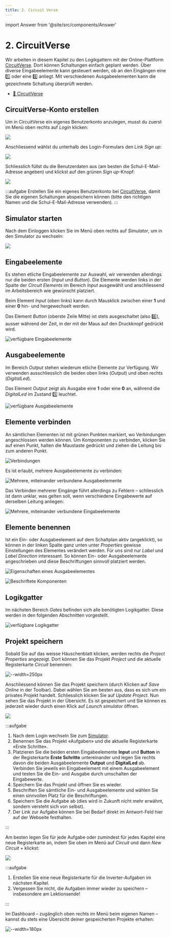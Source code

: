 ```yaml
---
title: 2. Circuit Verse
---
```


import Answer from '@site/src/components/Answer'

# 2. CircuitVerse

Wir arbeiten in diesem Kapitel zu den Logikgattern mit der Online-Plattform [CircuitVerse](https://circuitverse.org/). Dort können Schaltungen einfach geplant werden. Über diverse Eingabeelemente kann gesteuert werden, ob an den Eingängen eine 1️⃣ oder eine 0️⃣ anliegt. Mit verschiedenen Ausgabeelementen kann die gezeichnete Schaltung überprüft werden.

* [:link: CircuitVerse](https://circuitverse.org/)

## CircuitVerse-Konto erstellen

Um in CircuitVerse ein eigenes Benutzerkonto anzulegen, musst du zuerst im Menü oben rechts auf _Login_ klicken:

![](images/cv-signup-1.svg)

Anschliessend wählst du unterhalb des Login-Formulars den Link _Sign up_:

![](images/cv-signup-2.svg)

Schliesslich füllst du die Benutzerdaten aus (am besten die Schul-E-Mail-Adresse angeben) und klickst auf den grünen _Sign up_-Knopf:

![](images/cv-signup-3.png)

:::aufgabe
Erstellen Sie ein eigenes Benutzerkonto bei [CircuitVerse](https://circuitverse.org/users/sign_up), damit Sie die eigenen Schaltungen abspeichern können (bitte den richtigen Namen und die Schul-E-Mail-Adresse verwenden).
:::

## Simulator starten

Nach dem Einloggen klicken Sie im Menü oben rechts auf _Simulator_, um in den Simulator zu wechseln:

![](images/cv-simulator.svg)

## Eingabeelemente

Es stehen etliche Eingabeelemente zur Auswahl, wir verwenden allerdings nur die beiden ersten (_Input_ und _Button_). Die Elemente werden links in der Spalte der _Circuit Elements_ im Bereich _Input_ ausgewählt und anschliessend im Arbeitsbereich wie gewünscht platziert.

Beim Element _Input_ (oben links) kann durch Mausklick zwischen einer **1** und einer **0** hin- und hergewechselt werden.

Das Element _Button_ (oberste Zeile Mitte) ist stets ausgeschaltet (also 0️⃣), ausser während der Zeit, in der mit der Maus auf den Druckknopf gedrückt wird.

![verfügbare Eingabeelemente](images/cv-input.png)

## Ausgabeelemente

Im Bereich _Output_ stehen wiederum etliche Elemente zur Verfügung. Wir verwenden ausschliesslich die beiden oben links (_Output_) und oben rechts (_DigitalLed_).

Das Element _Output_ zeigt als Ausgabe eine **1** oder eine **0** an, während die _DigitalLed_ im Zustand 1️⃣ leuchtet.

![verfügbare Ausgabeelemente](images/cv-output.png)

## Elemente verbinden

An sämtlichen Elementen ist mit grünen Punkten markiert, wo Verbindungen angeschlossen werden können. Um Komponenten zu verbinden, klicken Sie auf einen Punkt, halten die Maustaste gedrückt und ziehen die Leitung bis zum anderen Punkt.

![Verbindungen](images/cv-connections.png)

Es ist erlaubt, mehrere Ausgabeelemente zu verbinden:

![Mehrere, miteinander verbundene Ausgabeelemente](images/cv-multiple-output.png)

Das Verbinden mehrerer Eingänge führt allerdings zu Fehlern – schliesslich ist dann unklar, was gelten soll, wenn verschiedene Eingabewerte auf derselben Leitung anliegen:

![Mehrere, miteinander verbundene Eingabeelemente](images/cv-multiple-input.png)

## Elemente benennen

Ist ein Ein- oder Ausgabeelement auf dem Schaltplan aktiv (angeklickt), so können in der linken Spalte ganz unten unter _Properties_ gewisse Einstellungen des Elementes verändert werden. Für uns sind nur _Label_ und _Label Direction_ interessant. So können Ein- oder Ausgabeelemente angeschrieben und diese Beschriftungen sinnvoll platziert werden.

![Eigenschaften eines Ausgabeelementes](images/cv-properties.png)

![Beschriftete Komponenten](images/cv-labelled.png)

## Logikgatter

Im nächsten Bereich _Gates_ befinden sich alle benötigten Logikgatter. Diese werden in den folgenden Abschnitten vorgestellt.

![verfügbare Logikgatter](images/cv-gates.png)


## Projekt speichern

Sobald Sie auf das weisse Häuschenblatt klicken, werden rechts die _Project Properties_ angezeigt. Dort können Sie das Projekt _Project_ und die aktuelle Registerkarte _Circuit_ benennen:

![--width=250px](images/cv-project-properties.png)

Anschliessend können Sie das Projekt speichern (durch Klicken auf _Save Online_ in der Toolbar). Dabei wählen Sie am besten aus, dass es sich um ein privates Projekt handelt. Schliesslich klicken Sie auf _Update Project_.
Nun sehen Sie das Projekt in der Übersicht. Es ist gespeichert und Sie können es jederzeit wieder durch einen Klick auf _Launch simulator_ öffnen.

![](images/cv-save-project.png)


:::aufgabe
1. Nach dem Login wechseln Sie zum [Simulator](https://circuitverse.org/simulator).
2. Benennen Sie das Projekt «Aufgaben» und die aktuelle Registerkarte «Erste Schritte».
3. Platzieren Sie die beiden ersten Eingabeelemente **Input** und **Button** in der Registerkarte **Erste Schritte** untereinander und legen Sie rechts davon die beiden Ausgabeelemente **Output** und **DigitalLed** ab. Verbinden Sie jeweils ein Eingabeelement mit einem Ausgabeelement und testen Sie die Ein- und Ausgabe durch umschalten der Eingabewerte.
4. Speichern Sie das Projekt und öffnen Sie es wieder.
5. Beschriften Sie sämtliche Ein- und Ausgabeelemente und wählen Sie einen sinnvollen Platz für die Beschriftungen.
6. Speichern Sie die Aufgabe ab (dies wird in Zukunft nicht mehr erwähnt, sondern versteht sich von selbst).
7. Der Link zur Aufgabe können Sie bei Bedarf direkt im Antwort-Feld hier auf der Webseite festhalten.

<Answer type="text" webKey="74397b5a-3ab0-453e-8551-b11475199871" />
:::

Am besten legen Sie für jede Aufgabe oder zumindest für jedes Kapitel eine neue Registerkarte an, indem Sie oben im Menü auf _Circuit_ und dann _New Circuit +_ klickst:

![](images/cv-new-circuit.png)

:::aufgabe
1. Erstellen Sie eine neue Registerkarte für die Inverter-Aufgaben im nächsten Kapitel.
2. Vergessen Sie nicht, die Aufgaben immer wieder zu speichern – insbesondere am Lektionsende!

<Answer type="text" webKey="6603f801-28c5-47b1-95ba-9d3f361789c0" />
:::

Im Dashboard – zugänglich oben rechts im Menü beim eigenen Namen – kannst du stets eine Übersicht deiner gespeicherten Projekte erhalten:

![--width=180px](images/cv-dashboard.png)
